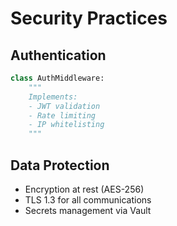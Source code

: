 # Security Practices

## Authentication
```python
class AuthMiddleware:
    """
    Implements:
    - JWT validation
    - Rate limiting
    - IP whitelisting
    """
```

## Data Protection
- Encryption at rest (AES-256)
- TLS 1.3 for all communications
- Secrets management via Vault
